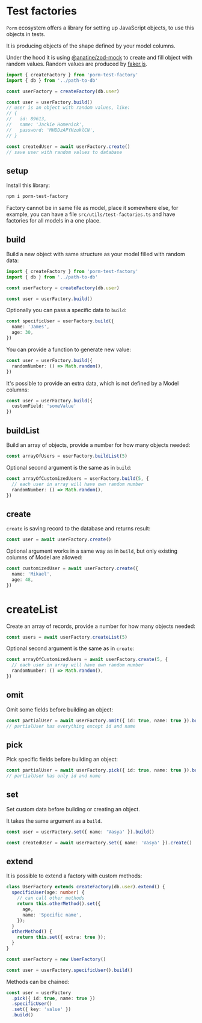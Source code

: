 # Test factories

`Porm` ecosystem offers a library for setting up JavaScript objects, to use this objects in tests.

It is producing objects of the shape defined by your model columns.

Under the hood it is using [@anatine/zod-mock](https://github.com/anatine/zod-plugins/tree/main/packages/zod-mock)
to create and fill object with random values. Random values are produced by [faker.js](https://www.npmjs.com/package/@faker-js/faker).

```ts
import { createFactory } from 'porm-test-factory'
import { db } from '../path-to-db'

const userFactory = createFactory(db.user)

const user = userFactory.build()
// user is an object with random values, like:
// {
//   id: 89613,
//   name: 'Jackie Homenick',
//   password: 'MHDDzAPYHzuklCN',
// }

const createdUser = await userFactory.create()
// save user with random values to database
```

## setup

Install this library:

```sh
npm i porm-test-factory
```

Factory cannot be in same file as model, place it somewhere else, for example, you can have a file `src/utils/test-factories.ts` and have factories for all models in a one place.

## build

Build a new object with same structure as your model filled with random data:

```ts
import { createFactory } from 'porm-test-factory'
import { db } from '../path-to-db'

const userFactory = createFactory(db.user)

const user = userFactory.build()
```

Optionally you can pass a specific data to `build`:

```ts
const specificUser = userFactory.build({
  name: 'James',
  age: 30,
})
```

You can provide a function to generate new value:

```ts
const user = userFactory.build({
  randomNumber: () => Math.random(),
})
```

It's possible to provide an extra data, which is not defined by a Model columns:

```ts
const user = userFactory.build({
  customField: 'someValue'
})
```

## buildList

Build an array of objects, provide a number for how many objects needed:

```ts
const arrayOfUsers = userFactory.buildList(5)
```

Optional second argument is the same as in `build`:

```ts
const arrayOfCustomizedUsers = userFactory.build(5, {
  // each user in array will have own random number
  randomNumber: () => Math.random(),
})
```

## create

`create` is saving record to the database and returns result:

```ts
const user = await userFactory.create()
```

Optional argument works in a same way as in `build`, but only existing columns of Model are allowed:

```ts
const customizedUser = await userFactory.create({
  name: 'Mikael',
  age: 48,
})
```

# createList

Create an array of records, provide a number for how many objects needed:

```ts
const users = await userFactory.createList(5)
```

Optional second argument is the same as in `create`:

```ts
const arrayOfCustomizedUsers = await userFactory.create(5, {
  // each user in array will have own random number
  randomNumber: () => Math.random(),
})
```

## omit

Omit some fields before building an object:

```ts
const partialUser = await userFactory.omit({ id: true, name: true }).build()
// partialUser has everything except id and name
```

## pick

Pick specific fields before building an object:

```ts
const partialUser = await userFactory.pick({ id: true, name: true }).build()
// partialUser has only id and name
```

## set

Set custom data before building or creating an object.

It takes the same argument as a `build`.

```ts
const user = userFactory.set({ name: 'Vasya' }).build()

const createdUser = await userFactory.set({ name: 'Vasya' }).create()
```

## extend

It is possible to extend a factory with custom methods:

```ts
class UserFactory extends createFactory(db.user).extend() {
  specificUser(age: number) {
    // can call other methods
    return this.otherMethod().set({
      age,
      name: 'Specific name',
    });
  }
  otherMethod() {
    return this.set({ extra: true });
  }
}

const userFactory = new UserFactory()

const user = userFactory.specificUser().build()
```

Methods can be chained:

```ts
const user = userFactory
  .pick({ id: true, name: true })
  .specificUser()
  .set({ key: 'value' })
  .build()
```

